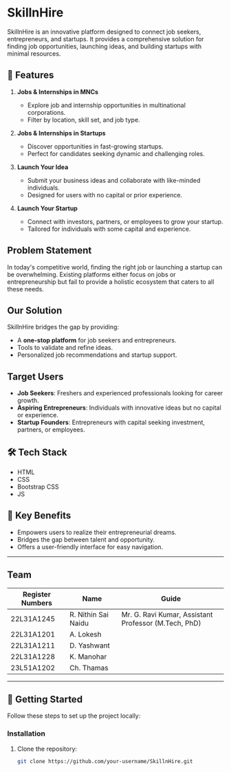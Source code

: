 # SkillnHire

SkillnHire is an innovative platform designed to connect job seekers, entrepreneurs, and startups. It provides a comprehensive solution for finding job opportunities, launching ideas, and building startups with minimal resources.

## 🚀 Features

1. **Jobs & Internships in MNCs**  
   - Explore job and internship opportunities in multinational corporations.
   - Filter by location, skill set, and job type.

2. **Jobs & Internships in Startups**  
   - Discover opportunities in fast-growing startups.
   - Perfect for candidates seeking dynamic and challenging roles.

3. **Launch Your Idea**  
   - Submit your business ideas and collaborate with like-minded individuals.
   - Designed for users with no capital or prior experience.

4. **Launch Your Startup**  
   - Connect with investors, partners, or employees to grow your startup.
   - Tailored for individuals with some capital and experience.
  
## Problem Statement

In today's competitive world, finding the right job or launching a startup can be overwhelming. Existing platforms either focus on jobs or entrepreneurship but fail to provide a holistic ecosystem that caters to all these needs.

## Our Solution

SkillnHire bridges the gap by providing:
   - A **one-stop platform** for job seekers and entrepreneurs.
   - Tools to validate and refine ideas.
   - Personalized job recommendations and startup support.

## Target Users

- **Job Seekers**: Freshers and experienced professionals looking for career growth.
- **Aspiring Entrepreneurs**: Individuals with innovative ideas but no capital or experience.
- **Startup Founders**: Entrepreneurs with capital seeking investment, partners, or employees.

## 🛠️ Tech Stack

- HTML
- CSS
- Bootstrap CSS
- JS

## 🌟 Key Benefits

- Empowers users to realize their entrepreneurial dreams.  
- Bridges the gap between talent and opportunity.  
- Offers a user-friendly interface for easy navigation.

---

## Team

| Register Numbers | Name                | Guide                   |
|------------------|---------------------|-------------------------|
| 22L31A1245       | R. Nithin Sai Naidu | Mr. G. Ravi Kumar, Assistant Professor (M.Tech, PhD) |
| 22L31A1201       | A. Lokesh           |                         |
| 22L31A1211       | D. Yashwant         |                         |
| 22L31A1228       | K. Manohar          |                         |
| 23L51A1202       | Ch. Thamas          |                         |

---

## 🧩 Getting Started

Follow these steps to set up the project locally:

### Installation
1. Clone the repository:
   ```bash
   git clone https://github.com/your-username/SkillnHire.git
